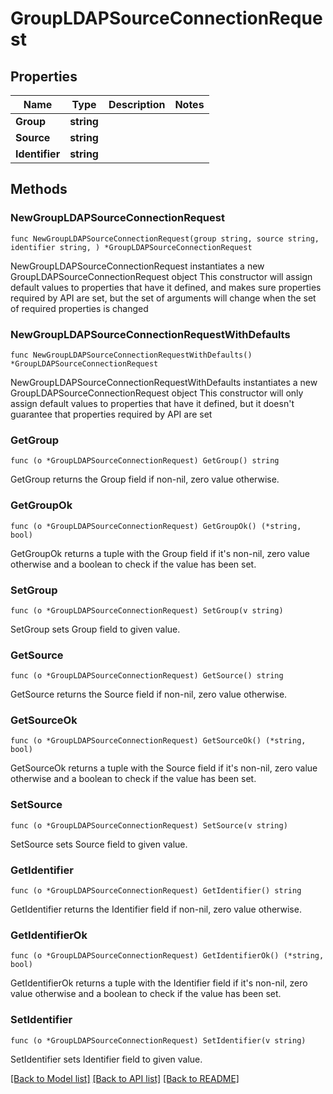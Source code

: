 # GroupLDAPSourceConnectionRequest

## Properties

Name | Type | Description | Notes
------------ | ------------- | ------------- | -------------
**Group** | **string** |  | 
**Source** | **string** |  | 
**Identifier** | **string** |  | 

## Methods

### NewGroupLDAPSourceConnectionRequest

`func NewGroupLDAPSourceConnectionRequest(group string, source string, identifier string, ) *GroupLDAPSourceConnectionRequest`

NewGroupLDAPSourceConnectionRequest instantiates a new GroupLDAPSourceConnectionRequest object
This constructor will assign default values to properties that have it defined,
and makes sure properties required by API are set, but the set of arguments
will change when the set of required properties is changed

### NewGroupLDAPSourceConnectionRequestWithDefaults

`func NewGroupLDAPSourceConnectionRequestWithDefaults() *GroupLDAPSourceConnectionRequest`

NewGroupLDAPSourceConnectionRequestWithDefaults instantiates a new GroupLDAPSourceConnectionRequest object
This constructor will only assign default values to properties that have it defined,
but it doesn't guarantee that properties required by API are set

### GetGroup

`func (o *GroupLDAPSourceConnectionRequest) GetGroup() string`

GetGroup returns the Group field if non-nil, zero value otherwise.

### GetGroupOk

`func (o *GroupLDAPSourceConnectionRequest) GetGroupOk() (*string, bool)`

GetGroupOk returns a tuple with the Group field if it's non-nil, zero value otherwise
and a boolean to check if the value has been set.

### SetGroup

`func (o *GroupLDAPSourceConnectionRequest) SetGroup(v string)`

SetGroup sets Group field to given value.


### GetSource

`func (o *GroupLDAPSourceConnectionRequest) GetSource() string`

GetSource returns the Source field if non-nil, zero value otherwise.

### GetSourceOk

`func (o *GroupLDAPSourceConnectionRequest) GetSourceOk() (*string, bool)`

GetSourceOk returns a tuple with the Source field if it's non-nil, zero value otherwise
and a boolean to check if the value has been set.

### SetSource

`func (o *GroupLDAPSourceConnectionRequest) SetSource(v string)`

SetSource sets Source field to given value.


### GetIdentifier

`func (o *GroupLDAPSourceConnectionRequest) GetIdentifier() string`

GetIdentifier returns the Identifier field if non-nil, zero value otherwise.

### GetIdentifierOk

`func (o *GroupLDAPSourceConnectionRequest) GetIdentifierOk() (*string, bool)`

GetIdentifierOk returns a tuple with the Identifier field if it's non-nil, zero value otherwise
and a boolean to check if the value has been set.

### SetIdentifier

`func (o *GroupLDAPSourceConnectionRequest) SetIdentifier(v string)`

SetIdentifier sets Identifier field to given value.



[[Back to Model list]](../README.md#documentation-for-models) [[Back to API list]](../README.md#documentation-for-api-endpoints) [[Back to README]](../README.md)


